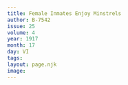 ```yaml
---
title: Female Inmates Enjoy Minstrels
author: B-7542
issue: 25
volume: 4
year: 1917
month: 17
day: VI
tags:
layout: page.njk
image:
---
```


